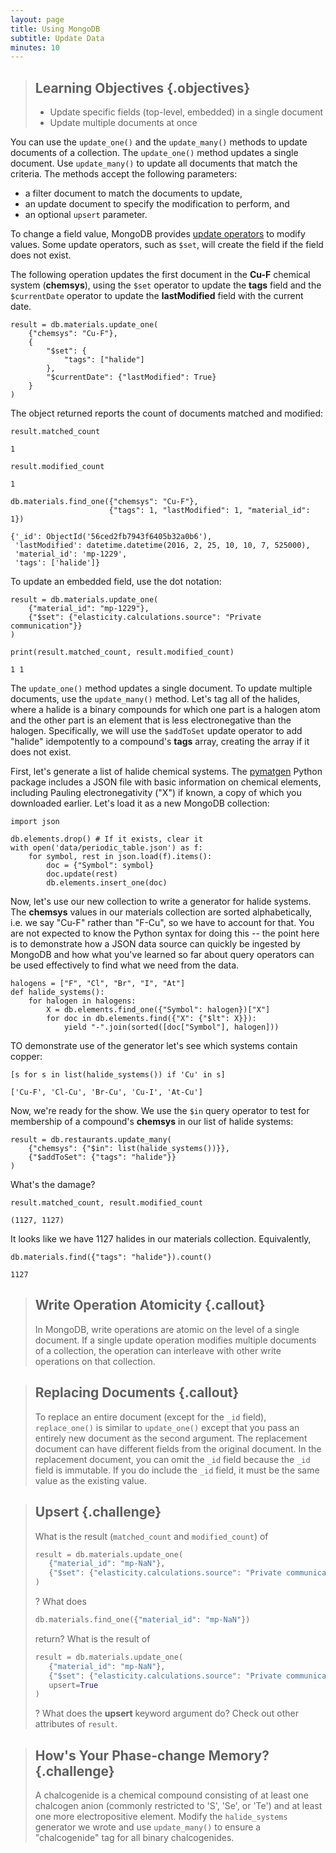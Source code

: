 ```yaml
---
layout: page
title: Using MongoDB
subtitle: Update Data
minutes: 10
---
```

> ## Learning Objectives {.objectives}
>
> * Update specific fields (top-level, embedded) in a single document
> * Update multiple documents at once

You can use the `update_one()` and the `update_many()` methods to update documents of a collection. The `update_one()` method updates a single document. Use `update_many()` to update all documents that match the criteria. The methods accept the following parameters:

* a filter document to match the documents to update,
* an update document to specify the modification to perform, and
* an optional `upsert` parameter.

To change a field value, MongoDB provides [update operators](http://docs.mongodb.org/manual/reference/operator/update) to modify values. Some update operators, such as `$set`, will create the field if the field does not exist.

The following operation updates the first document in the **Cu-F** chemical system (**chemsys**), using the `$set` operator to update the **tags** field and the `$currentDate` operator to update the **lastModified** field with the current date.

~~~ {.python}
result = db.materials.update_one(
    {"chemsys": "Cu-F"},
    {
        "$set": {
            "tags": ["halide"]
        },
        "$currentDate": {"lastModified": True}
    }
)
~~~

The object returned reports the count of documents matched and modified:

~~~ {.python}
result.matched_count
~~~
~~~ {.output}
1
~~~
~~~ {.python}
result.modified_count
~~~
~~~ {.output}
1
~~~
~~~ {.python}
db.materials.find_one({"chemsys": "Cu-F"},
                      {"tags": 1, "lastModified": 1, "material_id": 1})
~~~
~~~ {.output}
{'_id': ObjectId('56ced2fb7943f6405b32a0b6'),
 'lastModified': datetime.datetime(2016, 2, 25, 10, 10, 7, 525000),
 'material_id': 'mp-1229',
 'tags': ['halide']}
~~~

To update an embedded field, use the dot notation:

~~~ {.python}
result = db.materials.update_one(
    {"material_id": "mp-1229"},
    {"$set": {"elasticity.calculations.source": "Private communication"}}
)

print(result.matched_count, result.modified_count)
~~~
~~~ {.output}
1 1
~~~

The `update_one()` method updates a single document. To update multiple documents, use the `update_many()` method. Let's tag all of the halides, where a halide is a binary compounds for which one part is a halogen atom and the other part is an element that is less electronegative than the halogen. Specifically, we will use the `$addToSet` update operator to add "halide" idempotently to a compound's **tags** array, creating the array if it does not exist.

First, let's generate a list of halide chemical systems. The [pymatgen](http://pymatgen.org/) Python package includes a JSON file with basic information on chemical elements, including Pauling electronegativity ("X") if known, a copy of which you downloaded earlier. Let's load it as a new MongoDB collection:

~~~ {.python}
import json

db.elements.drop() # If it exists, clear it
with open('data/periodic_table.json') as f:
    for symbol, rest in json.load(f).items():
        doc = {"Symbol": symbol}
        doc.update(rest)
        db.elements.insert_one(doc)
~~~

Now, let's use our new collection to write a generator for halide systems. The **chemsys** values in our materials collection are sorted alphabetically, i.e. we say "Cu-F" rather than "F-Cu", so we have to account for that. You are not expected to know the Python syntax for doing this -- the point here is to demonstrate how a JSON data source can quickly be ingested by MongoDB and how what you've learned so far about query operators can be used effectively to find what we need from the data.

~~~ {.python}
halogens = ["F", "Cl", "Br", "I", "At"]
def halide_systems():
    for halogen in halogens:
        X = db.elements.find_one({"Symbol": halogen})["X"]
        for doc in db.elements.find({"X": {"$lt": X}}):
            yield "-".join(sorted([doc["Symbol"], halogen]))
~~~

TO demonstrate use of the generator let's see which systems contain copper:

~~~ {.python}
[s for s in list(halide_systems()) if 'Cu' in s]
~~~
~~~ {.output}
['Cu-F', 'Cl-Cu', 'Br-Cu', 'Cu-I', 'At-Cu']
~~~

Now, we're ready for the show. We use the `$in` query operator to test for membership of a compound's **chemsys** in our list of halide systems:

~~~ {.python}
result = db.restaurants.update_many(
    {"chemsys": {"$in": list(halide_systems())}},
    {"$addToSet": {"tags": "halide"}}
)
~~~

What's the damage?

~~~ {.python}
result.matched_count, result.modified_count
~~~
~~~ {.output}
(1127, 1127)
~~~

It looks like we have 1127 halides in our materials collection. Equivalently,

~~~ {.python}
db.materials.find({"tags": "halide"}).count()
~~~
~~~ {.output}
1127
~~~

> ## Write Operation Atomicity {.callout}
>
> In MongoDB, write operations are atomic on the level of a single document. If a single update operation modifies multiple documents of a collection, the operation can interleave with other write operations on that collection.

> ## Replacing Documents {.callout}
>
> To replace an entire document (except for the `_id` field), `replace_one()` is similar to `update_one()` except that you pass an entirely new document as the second argument. The replacement document can have different fields from the original document. In the replacement document, you can omit the `_id` field because the `_id` field is immutable. If you do include the `_id` field, it must be the same value as the existing value.

> ## Upsert {.challenge}
>
> What is the result (`matched_count` and `modified_count`) of
>
>```python
>result = db.materials.update_one(
>    {"material_id": "mp-NaN"},
>    {"$set": {"elasticity.calculations.source": "Private communication"}}
>)
>```
> ? What does
>```python
>db.materials.find_one({"material_id": "mp-NaN"})
>```
>return? What is the result of
>```python
>result = db.materials.update_one(
>    {"material_id": "mp-NaN"},
>    {"$set": {"elasticity.calculations.source": "Private communication"}},
>    upsert=True
>)
>```
>? What does the **upsert** keyword argument do? Check out other attributes of `result`.

> ## How's Your Phase-change Memory? {.challenge}
>
> A chalcogenide is a chemical compound consisting of at least one chalcogen anion (commonly restricted to 'S', 'Se', or 'Te') and at least one more electropositive element. Modify the `halide_systems` generator we wrote and use `update_many()` to ensure a "chalcogenide" tag for all binary chalcogenides.


